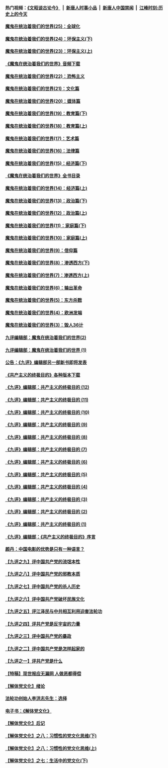#### 热门视频：[《文昭谈古论今》](https://github.com/gfw-breaker/wenzhao/blob/master/README.md?t=11070033) &nbsp;|&nbsp; [新唐人时事小品](https://github.com/gfw-breaker/ntdtv-comedy/blob/master/README.md?t=11070033) &nbsp;|&nbsp; [新唐人中国禁闻](https://github.com/gfw-breaker/ntdtv-news/blob/master/README.md?t=11070033) &nbsp;|&nbsp; [江峰时刻:历史上的今天](https://github.com/gfw-breaker/today-in-history/blob/master/README.md?t=11070033) 

#### [魔鬼在统治着我们的世界(25)：全球化](../pages/nsc422/n10788205.md?t=11070033) 

#### [魔鬼在统治着我们的世界(24)：环保主义(下)](../pages/nsc422/n10695307.md?t=11070033) 

#### [魔鬼在统治着我们的世界(23)：环保主义(上)](../pages/nsc422/n10688613.md?t=11070033) 

#### [《魔鬼在统治着我们的世界》音频下载](../pages/nsc422/n10635553.md?t=11070033) 

#### [魔鬼在统治着我们的世界(22)：恐怖主义](../pages/nsc422/n10614727.md?t=11070033) 

#### [魔鬼在统治着我们的世界(21)：文化篇](../pages/nsc422/n10597706.md?t=11070033) 

#### [魔鬼在统治着我们的世界(20)：媒体篇](../pages/nsc422/n10586579.md?t=11070033) 

#### [魔鬼在统治着我们的世界(19)：教育篇(下)](../pages/nsc422/n10564808.md?t=11070033) 

#### [魔鬼在统治着我们的世界(18)：教育篇(上)](../pages/nsc422/n10526970.md?t=11070033) 

#### [魔鬼在统治着我们的世界(17)：艺术篇](../pages/nsc422/n10499093.md?t=11070033) 

#### [魔鬼在统治着我们的世界(16)：法律篇](../pages/nsc422/n10485969.md?t=11070033) 

#### [魔鬼在统治着我们的世界(15)：经济篇(下)](../pages/nsc422/n10469975.md?t=11070033) 

#### [《魔鬼在统治着我们的世界》全书目录](../pages/nsc422/n10464261.md?t=11070033) 

#### [魔鬼在统治着我们的世界(14)：经济篇(上)](../pages/nsc422/n10457370.md?t=11070033) 

#### [魔鬼在统治着我们的世界(13)：政治篇(下)](../pages/nsc422/n10448270.md?t=11070033) 

#### [魔鬼在统治着我们的世界(12)：政治篇(上)](../pages/nsc422/n10444576.md?t=11070033) 

#### [魔鬼在统治着我们的世界(11)：家庭篇(下)](../pages/nsc422/n10440961.md?t=11070033) 

#### [魔鬼在统治着我们的世界(10)：家庭篇(上)](../pages/nsc422/n10435448.md?t=11070033) 

#### [魔鬼在统治着我们的世界(9)：信仰篇](../pages/nsc422/n10432159.md?t=11070033) 

#### [魔鬼在统治着我们的世界(8)：渗透西方(下)](../pages/nsc422/n10429603.md?t=11070033) 

#### [魔鬼在统治着我们的世界(7)：渗透西方(上)](../pages/nsc422/n10426013.md?t=11070033) 

#### [魔鬼在统治着我们的世界(6)：输出革命](../pages/nsc422/n10421536.md?t=11070033) 

#### [魔鬼在统治着我们的世界(5)：东方杀戮](../pages/nsc422/n10417707.md?t=11070033) 

#### [魔鬼在统治着我们的世界(4)：欧洲发端](../pages/nsc422/n10414890.md?t=11070033) 

#### [魔鬼在统治着我们的世界(3)：毁人36计](../pages/nsc422/n10411583.md?t=11070033) 

#### [九评编辑部：魔鬼在统治着我们的世界(2)](../pages/nsc422/n10410036.md?t=11070033) 

#### [九评编辑部：魔鬼在统治着我们的世界 (1)](../pages/nsc422/n10406825.md?t=11070033) 

#### [公告：《九评》编辑部另一部新书即将发表](../pages/nsc422/n10405104.md?t=11070033) 

#### [《共产主义的终极目的》各种版本下载](../pages/nsc422/n10022138.md?t=11070033) 

#### [《九评》编辑部：共产主义的终极目的 (12)](../pages/nsc422/n9933272.md?t=11070033) 

#### [《九评》编辑部：共产主义的终极目的 (11)](../pages/nsc422/n9924973.md?t=11070033) 

#### [《九评》编辑部：共产主义的终极目的 (10)](../pages/nsc422/n9920883.md?t=11070033) 

#### [《九评》编辑部：共产主义的终极目的 (9)](../pages/nsc422/n9916363.md?t=11070033) 

#### [《九评》编辑部：共产主义的终极目的 (8)](../pages/nsc422/n9912488.md?t=11070033) 

#### [《九评》编辑部：共产主义的终极目的 (7)](../pages/nsc422/n9901176.md?t=11070033) 

#### [《九评》编辑部：共产主义的终极目的 (6)](../pages/nsc422/n9899359.md?t=11070033) 

#### [《九评》编辑部：共产主义的终极目的 (5)](../pages/nsc422/n9893174.md?t=11070033) 

#### [《九评》编辑部：共产主义的终极目的 (4)](../pages/nsc422/n9891246.md?t=11070033) 

#### [《九评》编辑部：共产主义的终极目的 (3)](../pages/nsc422/n9879879.md?t=11070033) 

#### [《九评》编辑部：共产主义的终极目的 (2)](../pages/nsc422/n9876205.md?t=11070033) 

#### [《九评》编辑部：共产主义的终极目的 (1)](../pages/nsc422/n9865857.md?t=11070033) 

#### [《九评》编辑部：《共产主义的终极目的》序言](../pages/nsc422/n9862666.md?t=11070033) 

#### [颜丹：中国电影的优势是只有一种语言？](../pages/nsc422/n9583062.md?t=11070033) 

#### [【九评之九】评中国共产党的流氓本性](../pages/nsc422/n737542.md?t=11070033) 

#### [【九评之八】评中国共产党的邪教本质](../pages/nsc422/n735942.md?t=11070033) 

#### [【九评之七】评中国共产党的杀人历史](../pages/nsc422/n733806.md?t=11070033) 

#### [【九评之六】评中国共产党破坏民族文化](../pages/nsc422/n731667.md?t=11070033) 

#### [【九评之五】评江泽民与中共相互利用迫害法轮功](../pages/nsc422/n730058.md?t=11070033) 

#### [【九评之四】评共产党是反宇宙的力量](../pages/nsc422/n727814.md?t=11070033) 

#### [【九评之三】评中国共产党的暴政](../pages/nsc422/n725597.md?t=11070033) 

#### [【九评之二】评中国共产党是怎样起家的](../pages/nsc422/n723946.md?t=11070033) 

#### [【九评之一】评共产党是什么](../pages/nsc422/n722529.md?t=11070033) 

#### [【特稿】现世报应无漏网 人做恶都得偿](../pages/nsc422/n4215167.md?t=11070033) 

#### [【解体党文化】绪论](../pages/nsc422/n1449356.md?t=11070033) 

#### [法轮功创始人李洪志先生：选择](../pages/nsc422/n3580738.md?t=11070033) 

#### [电子书：《解体党文化》](../pages/nsc422/n1573484.md?t=11070033) 

#### [【解体党文化】后记](../pages/nsc422/n1531999.md?t=11070033) 

#### [【解体党文化】之八：习惯性的党文化思维(下)](../pages/nsc422/n1526477.md?t=11070033) 

#### [【解体党文化】之八：习惯性的党文化思维(上)](../pages/nsc422/n1520631.md?t=11070033) 

#### [【解体党文化】之七：生活中的党文化(下)](../pages/nsc422/n1513446.md?t=11070033) 

